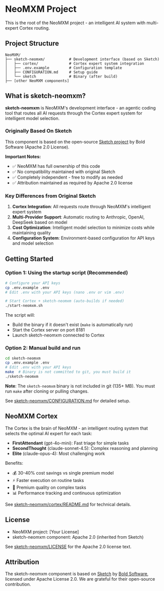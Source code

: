 # NeoMXM Project

This is the root of the NeoMXM project - an intelligent AI system with multi-expert Cortex routing.

## Project Structure

```
NeoMXM/
├── sketch-neomxm/           # Development interface (based on Sketch)
│   ├── cortex/              # Cortex expert system integration
│   ├── .env.example         # Configuration template
│   ├── CONFIGURATION.md     # Setup guide
│   └── sketch               # Binary (after build)
├── [other NeoMXM components]
```

## What is sketch-neomxm?

**sketch-neomxm** is NeoMXM's development interface - an agentic coding tool that routes all AI requests through the Cortex expert system for intelligent model selection.

### Originally Based On Sketch

This component is based on the open-source [Sketch project](https://github.com/boldsoftware/sketch) by Bold Software (Apache 2.0 License). 

**Important Notes:**
- ✅ NeoMXM has full ownership of this code
- ✅ No compatibility maintained with original Sketch
- ✅ Completely independent - free to modify as needed
- ✅ Attribution maintained as required by Apache 2.0 license

### Key Differences from Original Sketch

1. **Cortex Integration**: All requests route through NeoMXM's intelligent expert system
2. **Multi-Provider Support**: Automatic routing to Anthropic, OpenAI, DeepSeek based on model
3. **Cost Optimization**: Intelligent model selection to minimize costs while maintaining quality
4. **Configuration System**: Environment-based configuration for API keys and model selection

## Getting Started

### Option 1: Using the startup script (Recommended)

```bash
# Configure your API keys
cp .env.example .env
# Edit .env with your API keys (nano .env or vim .env)

# Start Cortex + sketch-neomxm (auto-builds if needed)
./start-neomxm.sh
```

The script will:
- Build the binary if it doesn't exist (`make` is automatically run)
- Start the Cortex server on port 8181
- Launch sketch-neomxm connected to Cortex

### Option 2: Manual build and run

```bash
cd sketch-neomxm
cp .env.example .env
# Edit .env with your API keys
make  # Binary is not committed to git, you must build it
./sketch-neomxm
```

**Note**: The `sketch-neomxm` binary is not included in git (135+ MB). You must run `make` after cloning or pulling changes.

See [sketch-neomxm/CONFIGURATION.md](sketch-neomxm/CONFIGURATION.md) for detailed setup.

## NeoMXM Cortex

The Cortex is the brain of NeoMXM - an intelligent routing system that selects the optimal AI expert for each task:

- **FirstAttendant** (gpt-4o-mini): Fast triage for simple tasks
- **SecondThought** (claude-sonnet-4.5): Complex reasoning and planning
- **Elite** (claude-opus-4): Most challenging work

Benefits:
- 💰 30-40% cost savings vs single premium model
- ⚡ Faster execution on routine tasks
- 🎯 Premium quality on complex tasks
- 📊 Performance tracking and continuous optimization

See [sketch-neomxm/cortex/README.md](sketch-neomxm/cortex/README.md) for technical details.

## License

- NeoMXM project: [Your License]
- sketch-neomxm component: Apache 2.0 (inherited from Sketch)

See [sketch-neomxm/LICENSE](sketch-neomxm/LICENSE) for the Apache 2.0 license text.

## Attribution

The sketch-neomxm component is based on [Sketch](https://github.com/boldsoftware/sketch) by [Bold Software](https://github.com/boldsoftware), licensed under Apache License 2.0. We are grateful for their open-source contribution.
